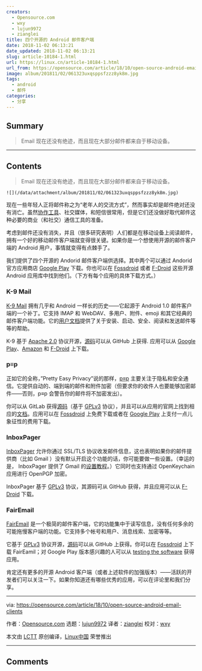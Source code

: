 ```yaml
---
creators:
  - Opensource.com
  - wxy
  - lujun9972
  - zianglei
title: 四个开源的 Android 邮件客户端
date: 2018-11-02 06:13:21
date_updated: 2018-11-02 06:13:21
slug: article-10184-1.html
url: https://linux.cn/article-10184-1.html
url_from: https://opensource.com/article/18/10/open-source-android-email-clients
image: album/201811/02/061323uxqsppsfzzz8yk8m.jpg
tags:
  - android
  - 邮件
categories:
  - 分享
---
```


## Summary

> Email 现在还没有绝迹，而且现在大部分邮件都来自于移动设备。

***

<!-- more -->

## Contents

> 
> Email 现在还没有绝迹，而且现在大部分邮件都来自于移动设备。
> 
> 
> 

`![](/data/attachment/album/201811/02/061323uxqsppsfzzz8yk8m.jpg)`

现在一些年轻人正将邮件称之为“老年人的交流方式”，然而事实却是邮件绝对还没有消亡。虽然[协作工具](https://opensource.com/alternatives/trello)、社交媒体，和短信很常用，但是它们还没做好取代邮件这种必要的商业（和社交）通信工具的准备。

考虑到邮件还没有消失，并且（很多研究表明）人们都是在移动设备上阅读邮件，拥有一个好的移动邮件客户端就变得很关键。如果你是一个想使用开源的邮件客户端的 Android 用户，事情就变得有点棘手了。

我们提供了四个开源的 Andorid 邮件客户端供选择。其中两个可以通过 Andorid 官方应用商店 [Google Play](https://play.google.com/store) 下载。你也可以在 [Fossdroid](https://fossdroid.com/) 或者 [F-Droid](https://f-droid.org/) 这些开源 Android 应用库中找到他们。（下方有每个应用的具体下载方式。）

### K-9 Mail

[K-9 Mail](https://k9mail.github.io/) 拥有几乎和 Android 一样长的历史——它起源于 Android 1.0 邮件客户端的一个补丁。它支持 IMAP 和 WebDAV、多用户、附件、emoji 和其它经典的邮件客户端功能。它的[用户文档](https://k9mail.github.io/documentation.html)提供了关于安装、启动、安全、阅读和发送邮件等等的帮助。

K-9 基于 [Apache 2.0](http://www.apache.org/licenses/LICENSE-2.0) 协议开源，[源码](https://github.com/k9mail/k-9)可以从 GitHub 上获得. 应用可以从 [Google Play](https://play.google.com/store/apps/details?id=com.fsck.k9)、[Amazon](https://www.amazon.com/K-9-Dog-Walkers-Mail/dp/B004JK61K0/) 和 [F-Droid](https://f-droid.org/packages/com.fsck.k9/) 上下载。

### p≡p

正如它的全称，”Pretty Easy Privacy”说的那样，[p≡p](https://www.pep.security/android.html.en) 主要关注于隐私和安全通信。它提供自动的、端到端的邮件和附件加密（但要求你的收件人也要能够加密邮件——否则，p≡p 会警告你的邮件将不加密发出）。

你可以从 GitLab 获得[源码](https://pep-security.lu/gitlab/android/pep)（基于 [GPLv3](https://pep-security.lu/gitlab/android/pep/blob/feature/material/LICENSE) 协议），并且可以从应用的官网上找到相应的[文档](https://www.pep.security/docs/)。应用可以在 [Fossdroid](https://fossdroid.com/a/p%E2%89%A1p.html) 上免费下载或者在 [Google Play](https://play.google.com/store/apps/details?id=security.pEp) 上支付一点儿象征性的费用下载。

### InboxPager

[InboxPager](https://github.com/itprojects/InboxPager) 允许你通过 SSL/TLS 协议收发邮件信息，这也表明如果你的邮件提供商（比如 Gmail ）没有默认开启这个功能的话，你可能要做一些设置。（幸运的是， InboxPager 提供了 Gmail 的[设置教程](https://github.com/itprojects/InboxPager/blob/HEAD/README.md#gmail-configuration)。）它同时也支持通过 OpenKeychain 应用进行 OpenPGP 加密。

InboxPager 基于 [GPLv3](https://github.com/itprojects/InboxPager/blob/c5641a6d644d001bd4cec520b5a96d7e588cb6ad/LICENSE) 协议，其源码可从 GitHub 获得，并且应用可以从 [F-Droid](https://f-droid.org/en/packages/net.inbox.pager/) 下载。

### FairEmail

[FairEmail](https://email.faircode.eu/) 是一个极简的邮件客户端，它的功能集中于读写信息，没有任何多余的可能拖慢客户端的功能。它支持多个帐号和用户、消息线索、加密等等。

它基于 [GPLv3](https://github.com/M66B/open-source-email/blob/master/LICENSE) 协议开源，[源码](https://github.com/M66B/open-source-email)可以从 GitHub 上获得。你可以在 [Fossdroid](https://fossdroid.com/a/fairemail.html) 上下载 FairEamil；对 Google Play 版本感兴趣的人可以从 [testing the software](https://play.google.com/apps/testing/eu.faircode.email) 获得应用。

肯定还有更多的开源 Android 客户端（或者上述软件的加强版本）——活跃的开发者们可以关注一下。如果你知道还有哪些优秀的应用，可以在评论里和我们分享。

---

via: <https://opensource.com/article/18/10/open-source-android-email-clients>

作者：[Opensource.com](https://opensource.com) 选题：[lujun9972](https://github.com/lujun9972) 译者：[zianglei](https://github.com/zianglei) 校对：[wxy](https://github.com/wxy)

本文由 [LCTT](https://github.com/LCTT/TranslateProject) 原创编译，[Linux中国](https://linux.cn/) 荣誉推出

***

## Comments
